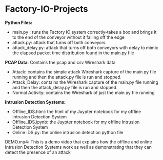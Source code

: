 # Factory-IO-Projects


**Python Files:**
  -	main.py : runs the Factory IO system correctly-takes a box and brings it to the end of the conveyor without it falling off the edge
  - attack.py: attack that turns off both conveyors
  -	attack_delay.py: attack that turns off both conveyors with delay to mimic the elapsed packet time distribution found in the main.py file
  
**PCAP Data**: Contains the pcap and csv Wireshark data
  -	Attack: contains the simple attack Wireshark capture of the main.py file running and then the attack.py file is run and stopped.
  -	Attack_Delay: contains the Wireshark capture of the main.py file running and then the attack_delay.py file is run and stopped.
  -	Normal Activity: contains the Wireshark of just the main.py file running 


**Intrusion Detection Systems:** 
  -	Offline_IDS.html: the html of my Juypter notebook for my offline Intrusion Detection System
  -	Offline_IDS.ipynb: the Juypter notebook for my offline Intrusion Detection System
  -	Online IDS.py: the online intrusion detection python file

DEMO.mp4: This is a demo video that explains how the offline and online Intrusion Detection Systems work as well as demonstrating that they can detect the presence of an attack
